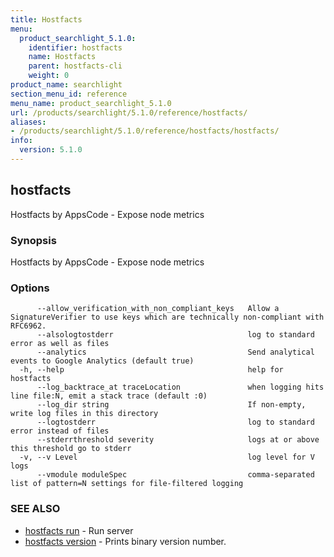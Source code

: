 ```yaml
---
title: Hostfacts
menu:
  product_searchlight_5.1.0:
    identifier: hostfacts
    name: Hostfacts
    parent: hostfacts-cli
    weight: 0
product_name: searchlight
section_menu_id: reference
menu_name: product_searchlight_5.1.0
url: /products/searchlight/5.1.0/reference/hostfacts/
aliases:
- /products/searchlight/5.1.0/reference/hostfacts/hostfacts/
info:
  version: 5.1.0
---
```


## hostfacts

Hostfacts by AppsCode - Expose node metrics

### Synopsis

Hostfacts by AppsCode - Expose node metrics

### Options

```
      --allow_verification_with_non_compliant_keys   Allow a SignatureVerifier to use keys which are technically non-compliant with RFC6962.
      --alsologtostderr                              log to standard error as well as files
      --analytics                                    Send analytical events to Google Analytics (default true)
  -h, --help                                         help for hostfacts
      --log_backtrace_at traceLocation               when logging hits line file:N, emit a stack trace (default :0)
      --log_dir string                               If non-empty, write log files in this directory
      --logtostderr                                  log to standard error instead of files
      --stderrthreshold severity                     logs at or above this threshold go to stderr
  -v, --v Level                                      log level for V logs
      --vmodule moduleSpec                           comma-separated list of pattern=N settings for file-filtered logging
```

### SEE ALSO

* [hostfacts run](/products/searchlight/5.1.0/reference/hostfacts/hostfacts_run)	 - Run server
* [hostfacts version](/products/searchlight/5.1.0/reference/hostfacts/hostfacts_version)	 - Prints binary version number.


